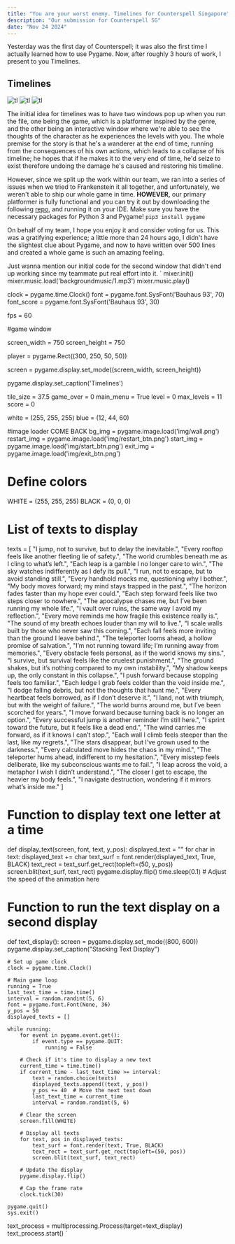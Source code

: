 ```yaml
---
title: "You are your worst enemy. Timelines for Counterspell Singapore"
description: "Our submission for Counterspell SG"
date: "Nov 24 2024"
---
```


Yesterday was the first day of Counterspell; it was also the first time I actually learned how to use Pygame. Now, after roughly 3 hours of work, I present to you Timelines. 
## Timelines
![tl](/tl1.png)
![tl](/tl2.png)
![tl](/tl3.png)

The initial idea for timelines was to have two windows pop up when you run the file, one being the game, which is a platformer inspired by the genre, and the other being an interactive window where we're able to see the thoughts of the character as he experiences the levels with you. The whole premise for the story is that he's a wanderer at the end of time, running from the consequences of his own actions, which leads to a collapse of his timeline; he hopes that if he makes it to the very end of time, he'd seize to exist therefore undoing the damage he's caused and restoring his timeline. 

However, since we split up the work within our team, we ran into a series of issues when we tried to Frankenstein it all together, and unfortunately, we weren't able to ship our whole game in time. <b>HOWEVER,</b> our primary platformer is fully functional and you can try it out by downloading the following [repo](https://github.com/ashfelloff/timelines/tree/main), and running it on your IDE. Make sure you have the necessary packages for Python 3 and Pygame!
`pip3 install pygame`

On behalf of my team, I hope you enjoy it and consider voting for us. This was a gratifying experience; a little more than 24 hours ago, I didn't have the slightest clue about Pygame, and now to have written over 500 lines and created a whole game is such an amazing feeling. 

Just wanna mention our initial code for the second window that didn't end up working since my teammate put real effort into it.
`
mixer.init()
mixer.music.load('backgroundmusic/1.mp3')
mixer.music.play()

clock = pygame.time.Clock()
font = pygame.font.SysFont('Bauhaus 93', 70)
font_score = pygame.font.SysFont('Bauhaus 93', 30)

fps = 60

#game window

screen_width = 750
screen_height = 750  

player = pygame.Rect((300, 250, 50, 50))

screen = pygame.display.set_mode((screen_width, screen_height))

pygame.display.set_caption('Timelines')

tile_size = 37.5
game_over = 0
main_menu = True
level = 0
max_levels = 11
score = 0

white = (255, 255, 255)
blue = (12, 44, 60)

#image loader COME BACK
bg_img = pygame.image.load('img/wall.png')
restart_img = pygame.image.load('img/restart_btn.png')
start_img = pygame.image.load('img/start_btn.png')
exit_img = pygame.image.load('img/exit_btn.png')

# Define colors
WHITE = (255, 255, 255)
BLACK = (0, 0, 0)

# List of texts to display
texts = [
    "I jump, not to survive, but to delay the inevitable.",
    "Every rooftop feels like another fleeting lie of safety.",
    "The world crumbles beneath me as I cling to what’s left.",
    "Each leap is a gamble I no longer care to win.",
    "The sky watches indifferently as I defy its pull.",
    "I run, not to escape, but to avoid standing still.",
    "Every handhold mocks me, questioning why I bother.",
    "My body moves forward; my mind stays trapped in the past.",
    "The horizon fades faster than my hope ever could.",
    "Each step forward feels like two steps closer to nowhere.",
    "The apocalypse chases me, but I’ve been running my whole life.",
    "I vault over ruins, the same way I avoid my reflection.",
    "Every move reminds me how fragile this existence really is.",
    "The sound of my breath echoes louder than my will to live.",
    "I scale walls built by those who never saw this coming.",
    "Each fall feels more inviting than the ground I leave behind.",
    "The teleporter looms ahead, a hollow promise of salvation.",
    "I’m not running toward life; I’m running away from memories.",
    "Every obstacle feels personal, as if the world knows my sins.",
    "I survive, but survival feels like the cruelest punishment.",
    "The ground shakes, but it’s nothing compared to my own instability.",
    "My shadow keeps up, the only constant in this collapse.",
    "I push forward because stopping feels too familiar.",
    "Each ledge I grab feels colder than the void inside me.",
    "I dodge falling debris, but not the thoughts that haunt me.",
    "Every heartbeat feels borrowed, as if I don’t deserve it.",
    "I land, not with triumph, but with the weight of failure.",
    "The world burns around me, but I’ve been scorched for years.",
    "I move forward because turning back is no longer an option.",
    "Every successful jump is another reminder I’m still here.",
    "I sprint toward the future, but it feels like a dead end.",
    "The wind carries me forward, as if it knows I can’t stop.",
    "Each wall I climb feels steeper than the last, like my regrets.",
    "The stars disappear, but I’ve grown used to the darkness.",
    "Every calculated move hides the chaos in my mind.",
    "The teleporter hums ahead, indifferent to my hesitation.",
    "Every misstep feels deliberate, like my subconscious wants me to fail.",
    "I leap across the void, a metaphor I wish I didn’t understand.",
    "The closer I get to escape, the heavier my body feels.",
    "I navigate destruction, wondering if it mirrors what’s inside me."
]

# Function to display text one letter at a time
def display_text(screen, font, text, y_pos):
    displayed_text = ""
    for char in text:
        displayed_text += char
        text_surf = font.render(displayed_text, True, BLACK)
        text_rect = text_surf.get_rect(topleft=(50, y_pos))
        screen.blit(text_surf, text_rect)
        pygame.display.flip()
        time.sleep(0.1)  # Adjust the speed of the animation here

# Function to run the text display on a second display
def text_display():
    screen = pygame.display.set_mode((800, 600))
    pygame.display.set_caption("Stacking Text Display")

    # Set up game clock
    clock = pygame.time.Clock()

    # Main game loop
    running = True
    last_text_time = time.time()
    interval = random.randint(5, 6)
    font = pygame.font.Font(None, 36)
    y_pos = 50
    displayed_texts = []

    while running:
        for event in pygame.event.get():
            if event.type == pygame.QUIT:
                running = False

        # Check if it's time to display a new text
        current_time = time.time()
        if current_time - last_text_time >= interval:
            text = random.choice(texts)
            displayed_texts.append((text, y_pos))
            y_pos += 40  # Move the next text down
            last_text_time = current_time
            interval = random.randint(5, 6)

        # Clear the screen
        screen.fill(WHITE)

        # Display all texts
        for text, pos in displayed_texts:
            text_surf = font.render(text, True, BLACK)
            text_rect = text_surf.get_rect(topleft=(50, pos))
            screen.blit(text_surf, text_rect)

        # Update the display
        pygame.display.flip()

        # Cap the frame rate
        clock.tick(30)

    pygame.quit()
    sys.exit()

text_process = multiprocessing.Process(target=text_display)
text_process.start()
`


